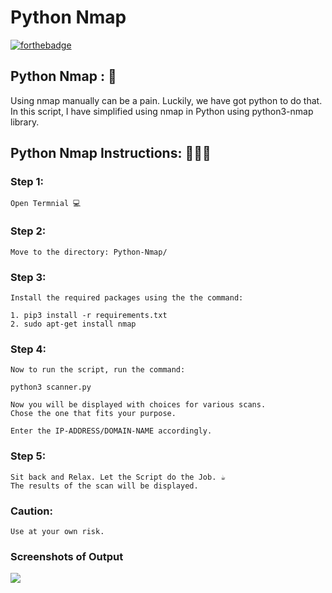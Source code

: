 # <b>Python Nmap</b>

[![forthebadge](https://forthebadge.com/images/badges/made-with-python.svg)](https://forthebadge.com)

## Python Nmap : 🚀

Using nmap manually can be a pain. Luckily, we have got python to do that. In this script,
I have simplified using nmap in Python using python3-nmap library.

## Python Nmap Instructions: 👨🏻‍💻

### Step 1:

    Open Termnial 💻

### Step 2:

    Move to the directory: Python-Nmap/

### Step 3:

    Install the required packages using the the command:

    1. pip3 install -r requirements.txt
    2. sudo apt-get install nmap

### Step 4:

    Now to run the script, run the command:

    python3 scanner.py

    Now you will be displayed with choices for various scans.
    Chose the one that fits your purpose.

    Enter the IP-ADDRESS/DOMAIN-NAME accordingly.

### Step 5:

    Sit back and Relax. Let the Script do the Job. ☕
    The results of the scan will be displayed.

### Caution:

    Use at your own risk.

### Screenshots of Output

<img src="sample.png">
